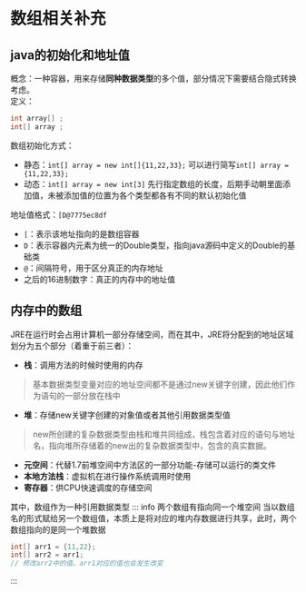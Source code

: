 # 数组相关补充

## java的初始化和地址值
概念：一种容器，用来存储**同种数据类型**的多个值，部分情况下需要结合隐式转换考虑。  
定义：
```java
int array[] ;
int[] array ;
```
数组初始化方式：  
- 静态：`int[] array = new int[]{11,22,33};` 
  可以进行简写`int[] array = {11,22,33};`
- 动态：`int[] array = new int[3]`
  先行指定数组的长度，后期手动朝里面添加值，未被添加值的位置为各个类型都各有不同的默认初始化值

地址值格式：`[D@7775ec8df`
- `[`：表示该地址指向的是数组容器
- `D`：表示容器内元素为统一的Double类型，指向java源码中定义的Double的基础类
- `@`：间隔符号，用于区分真正的内存地址
- 之后的16进制数字：真正的内存中的地址值

## 内存中的数组
JRE在运行时会占用计算机一部分存储空间，而在其中，JRE将分配到的地址区域划分为五个部分（着重于前三者）：
- **栈**：调用方法的时候时使用的内存
> 基本数据类型变量对应的地址空间都不是通过new关键字创建，因此他们作为语句的一部分放在栈中  
- **堆**：存储new关键字创建的对象值或者其他引用数据类型值
> new所创建的复杂数据类型由栈和堆共同组成，栈包含着对应的语句与地址名，指向堆所存储着的new出的复杂数据类型中，包含的真实数据。  
- **元空间**：代替1.7前堆空间中方法区的一部分功能-存储可以运行的类文件
- **本地方法栈**：虚拟机在进行操作系统调用时使用
- **寄存器**：供CPU快速调度的存储空间  


其中，数组作为一种引用数据类型
::: info 两个数组有指向同一个堆空间
当以数组名的形式赋给另一个数组值，本质上是将对应的堆内存数据进行共享，此时，两个数组指向的是同一个堆数据
```java
int[] arr1 = {11,22};
int[] arr2 = arr1;
// 修改arr2中的值，arr1对应的值也会发生改变
```
:::